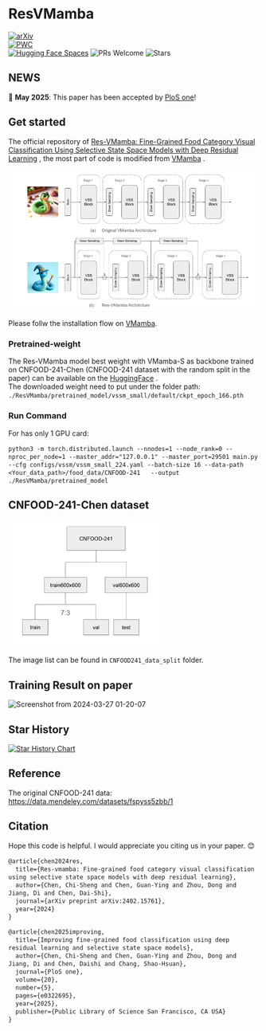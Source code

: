 # ResVMamba
[![arXiv](https://img.shields.io/badge/arXiv-2402.15761-b31b1b.svg?style=flat-square)](https://arxiv.org/abs/2402.15761)  
[![PWC](https://img.shields.io/endpoint.svg?url=https://paperswithcode.com/badge/res-vmamba-fine-grained-food-category-visual/fine-grained-image-recognition-on-cnfood-241)](https://paperswithcode.com/sota/fine-grained-image-recognition-on-cnfood-241?p=res-vmamba-fine-grained-food-category-visual)  
[![Hugging Face Spaces](https://img.shields.io/badge/%F0%9F%A4%97%20Hugging%20Face-Spaces-blue)]([https://huggingface.co/ms57rd/Res-VMamba]) ![PRs Welcome](https://img.shields.io/badge/PRs-Welcome-green) ![Stars](https://img.shields.io/github/stars/ChiShengChen/ResVMamba)

## NEWS
🚩 **May 2025**: This paper has been accepted by [PloS one](https://journals.plos.org/plosone/article?id=10.1371%2Fjournal.pone.0322695)!  


## Get started
The official repository of [Res-VMamba: Fine-Grained Food Category Visual Classification Using Selective State Space Models with Deep Residual Learning](https://arxiv.org/abs/2402.15761) , the most part of code is modified from [VMamba](https://github.com/MzeroMiko/VMamba) .  

 <img src="https://github.com/ChiShengChen/ResVMamba/blob/main/imgs/cnfood-241-report-new.jpg?raw=true"> 





Please follw the installation flow on [VMamba](https://github.com/MzeroMiko/VMamba).

### Pretrained-weight
The Res-VMamba model best weight with VMamba-S as backbone trained on CNFOOD-241-Chen (CNFOOD-241 dataset with the random split in the paper) can be available on the [HuggingFace](https://huggingface.co/ms57rd/Res-VMamba/tree/main) .  
The downloaded weight need to put under the folder path:   
`./ResVMamba/pretrained_model/vssm_small/default/ckpt_epoch_166.pth`  

### Run Command
For has only 1 GPU card:  
```
python3 -m torch.distributed.launch --nnodes=1 --node_rank=0 --nproc_per_node=1 --master_addr="127.0.0.1" --master_port=29501 main.py --cfg configs/vssm/vssm_small_224.yaml --batch-size 16 --data-path <Your_data_path>/food_data/CNFOOD-241   --output ./ResVMamba/pretrained_model
```

## CNFOOD-241-Chen dataset
<img src="https://github.com/ChiShengChen/ResVMamba/blob/main/imgs/dataset_split.png?raw=true"  height="256">  

The image list can be found in `CNFOOD241_data_split` folder.

## Training Result on paper
![Screenshot from 2024-03-27 01-20-07](https://github.com/ChiShengChen/ResVMamba/assets/22126443/653d4086-b227-4bbe-953d-72f1a928edc3)


## Star History

[![Star History Chart](https://api.star-history.com/svg?repos=ChiShengChen/ResVMamba&type=Date)](https://star-history.com/#ChiShengChen/ResVMamba&Date)  

## Reference
The original CNFOOD-241 data: https://data.mendeley.com/datasets/fspyss5zbb/1  

## Citation
Hope this code is helpful. I would appreciate you citing us in your paper. 😊
```
@article{chen2024res,
  title={Res-vmamba: Fine-grained food category visual classification using selective state space models with deep residual learning},
  author={Chen, Chi-Sheng and Chen, Guan-Ying and Zhou, Dong and Jiang, Di and Chen, Dai-Shi},
  journal={arXiv preprint arXiv:2402.15761},
  year={2024}
}

```

```
@article{chen2025improving,
  title={Improving fine-grained food classification using deep residual learning and selective state space models},
  author={Chen, Chi-Sheng and Chen, Guan-Ying and Zhou, Dong and Jiang, Di and Chen, Daishi and Chang, Shao-Hsuan},
  journal={PloS one},
  volume={20},
  number={5},
  pages={e0322695},
  year={2025},
  publisher={Public Library of Science San Francisco, CA USA}
}
```
